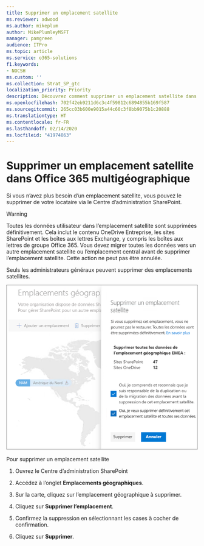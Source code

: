 ```yaml
---
title: Supprimer un emplacement satellite
ms.reviewer: adwood
ms.author: mikeplum
author: MikePlumleyMSFT
manager: pamgreen
audience: ITPro
ms.topic: article
ms.service: o365-solutions
f1.keywords:
- NOCSH
ms.custom: ''
ms.collection: Strat_SP_gtc
localization_priority: Priority
description: Découvrez comment supprimer un emplacement satellite dans Office 365 multigéographique.
ms.openlocfilehash: 702f42eb9211d6c3c4f59812c6894855b169f587
ms.sourcegitcommit: 265cc03b600e9015a44c60c3f8bb9075b1c20888
ms.translationtype: HT
ms.contentlocale: fr-FR
ms.lasthandoff: 02/14/2020
ms.locfileid: "41974863"
---
```

# <a name="delete-a-satellite-location-in-office-365-multi-geo"></a>Supprimer un emplacement satellite dans Office 365 multigéographique

Si vous n’avez plus besoin d’un emplacement satellite, vous pouvez le supprimer de votre locataire via le Centre d’administration SharePoint.

> [!WARNING]
> Toutes les données utilisateur dans l’emplacement satellite sont supprimées définitivement. Cela inclut le contenu OneDrive Entreprise, les sites SharePoint et les boîtes aux lettres Exchange, y compris les boîtes aux lettres de groupe Office 365. Vous devez migrer toutes les données vers un autre emplacement satellite ou l’emplacement central avant de supprimer l’emplacement satellite. Cette action ne peut pas être annulée.

Seuls les administrateurs généraux peuvent supprimer des emplacements satellites.

![Capture d’écran d’un centre d’administration multigéographique présentant l’interface utilisateur pour la suppression d’un emplacement géographique](media/multi-geo-delete-satellite-location.png)

Pour supprimer un emplacement satellite

1. Ouvrez le Centre d’administration SharePoint

2. Accédez à l’onglet **Emplacements géographiques**.

3. Sur la carte, cliquez sur l’emplacement géographique à supprimer.

4. Cliquez sur **Supprimer l’emplacement**.

5. Confirmez la suppression en sélectionnant les cases à cocher de confirmation.

6. Cliquez sur **Supprimer**.
